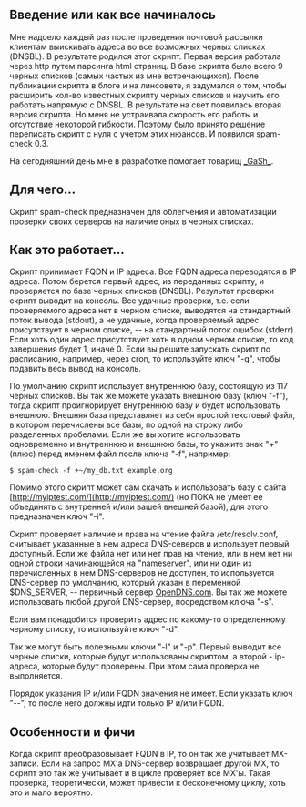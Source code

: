 ## Введение или как все начиналось ##
Мне надоело каждый раз после проведения почтовой рассылки клиентам выискивать адреса во все возможных черных списках (DNSBL). В результате родился этот скрипт. Первая версия работала через http путем парсинга html страниц. В базе скрипта было всего 9 черных списков (самых частых из мне встречающихся). После публикации скрипта в блоге и на линсовете, я задумался о том, чтобы расширить кол-во известных скрипту черных списков и научить его работать напрямую с DNSBL. В результате на свет появилась вторая версия скрипта. Но меня не устраивала скорость его работы и отсутствие некоторой гибкости. Поэтому было принято решение переписать скрипт с нуля с учетом этих нюансов. И появился spam-check 0.3.

На сегодняшний день мне в разработке помогает товарищ [\_GaSh\_](http://linsovet.com/users/gash).



## Для чего... ##
Скрипт spam-check предназначен для облегчения и автоматизации проверки своих серверов на наличие оных в черных списках.



## Как это работает... ##
Скрипт принимает FQDN и IP адреса. Все FQDN адреса переводятся в IP адреса. Потом берется первый адрес, из переданных скрипту, и проверяется по базе черных списков (DNSBL). Результат проверки скрипт выводит на консоль. Все удачные проверки, т.е. если проверяемого адреса нет в черном списке, выводятся на стандартный поток вывода (stdout), а не удачные, когда проверяемый адрес присутствует в черном списке, -- на стандартный поток ошибок (stderr). Если хоть один адрес присутствует хоть в одном черном списке, то код завершения будет 1, иначе 0. Если вы решите запускать скрипт по расписанию, например, через cron, то используйте ключ "-q", чтобы подавить весь вывод на консоль.

По умолчанию скрипт использует внутреннюю базу, состоящую из 117 черных списков. Вы так же можете указать внешнюю базу (ключ "-f"), тогда скрипт проигнорирует внутреннюю базу и будет использовать внешнюю. Внешняя база представляет из себя простой текстовый файл, в котором перечислены все базы, по одной на строку либо разделенных пробелами. Если же вы хотите использовать одновременно и внутреннюю и внешнюю базы, то укажите знак "+" (плюс) перед именем файл после ключа "-f", например:
```
$ spam-check -f +~/my_db.txt example.org
```
Помимо этого скрипт может сам скачать и использовать базу с сайта [http://myiptest.com/](http://myiptest.com/) (но ПОКА не умеет ее объединять с внутренней и/или вашей внешней базой), для этого предназначен ключ "-i".

Скрипт проверяет наличие и права на чтение файла /etc/resolv.conf, считывает указанные в нем адреса DNS-северов и использует первый доступный. Если же файла нет или нет прав на чтение, или в нем нет ни одной строки начинающейся на "nameserver", или ни один из перечисленных в нем DNS-серверов не доступен, то используется DNS-сервер по умолчанию, который указан в переменной $DNS\_SERVER, -- первичный сервер [OpenDNS.com](http://opendns.com/). Вы так же можете использовать любой другой DNS-сервер, посредством ключа "-s".

Если вам понадобится проверить адрес по какому-то определенному черному списку, то используйте ключ "-d".

Так же могут быть полезными ключи "-l" и "-p". Первый выводит все черные списки, которые будут использованы скриптом, а второй - ip-адреса, которые будут проверены. При этом сама проверка не выполняется.

Порядок указания IP и/или FQDN значения не имеет. Если указать ключ "--", то после него должны идти только IP и/или FQDN.



## Особенности и фичи ##
Когда скрипт преобразовывает FQDN в IP, то он так же учитывает MX-записи. Если на запрос MX'а DNS-сервер возвращает другой MX, то скрипт это так же учитывает и в цикле проверяет все MX'ы. Такая проверка, теоретически, может привести к бесконечному циклу, хоть это и мало вероятно.
